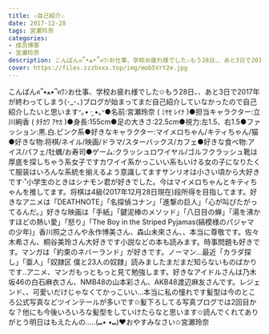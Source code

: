 ```yaml
---
title: ✩自己紹介✩
date: 2017-12-28
tags: 宮瀬玲奈
categories: 
- 成员博客
- 宮瀬玲奈
description: こんばんฅ՞•ﻌ•՞ฅﾜﾝお仕事、学校お疲れ様でした✩もう28日、、あと3日で2017年が終わってしまう(･_･、)ブログが始まってまだ自己紹介していなかったので自己紹介したいと思いますᐡ｡• ·̫ •｡ᐡ●名前:宮瀬玲奈 ( ﾐﾔｾ ﾚｲ...
cover: https://files.zzzhxxx.top/img/mob5VrY2e.jpg 
---
```


こんばんฅ՞•ﻌ•՞ฅﾜﾝお仕事、学校お疲れ様でした✩もう28日、、あと3日で2017年が終わってしまう(･_･、)ブログが始まってまだ自己紹介していなかったので自己紹介したいと思いますᐡ｡• ·̫ •｡ᐡ●名前:宮瀬玲奈 ( ﾐﾔｾ ﾚｲﾅ )●担当キャラクター:立川絢香 ( ﾀﾁｶﾜ ｱﾔｶ )●身長:155cm●足の大きさ:22.5cm●視力:左1.5、右1.5●ファッション:黒.白.ピンク系●好きなキャラクター:マイメロちゃん/キティちゃん/猫●好きな物:将棋/ネイル/映画/ドラマ/スターバックス/カフェ●好きな食べ物:アイス/パフェ/牡蠣/お寿司●ゲーム:クラッシュロワイヤル/ゴルフクラッシュ靴は厚底を探しちゃう系女子ですカワイイ系かっこいい系もいける女の子になりたくて服装はいろんな系統を揃えるよう意識してますサンリオは小さい頃から大好きです‧˚小学生のときはシナモン君が好きでした。今はマイメロちゃんとキティちゃんを推してます。将棋は4級(2017年12月28日現在)段所得を目指してます。好きなアニメは「DEATHNOTE」「名探偵コナン」「進撃の巨人」「心が叫びたがってるんだ。」好きな映画は「手紙」「鍵泥棒のメソッド」「八日目の蝉」「湯を沸かすほどの熱い愛」「怒り」「The Boy in the Striped Pyjamas(縞模様のパジャマの少年)」香川照之さんや永作博美さん、森山未來さん、、本当に尊敬です。佐々木希さん、桐谷美玲さん大好きです小説などの本も読みます。時事問題も好きです。マンガは「約束のネバーランド」が好きです。ノーマン...最近「カラダ探し」「亜人」「奴隷区 僕と23人の奴隷」読みましたまだまだ知らないものばかりです..アニメ、マンガもっともっと見て勉強します。好きなアイドルさんは乃木坂46の白石麻衣さん、NMB48の山本彩さん、AKB48渡辺麻友さんです。レジェンド、、可愛いだけじゃなくてかっこいい...本当に私の憧れです髪型は今のところ公式写真などツインテールが多いです✩髪下ろしてる写真ブログでは2回目かな？他にも今後いろいろな髪型をしていけたらなと思います✩読んでくれてありがとう明日はもえたんの.....(⑉• •⑉)❤︎おやすみなさい✩宮瀬玲奈


